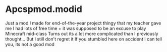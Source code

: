 # Apcspmod.modid

Just a mod I made for end-of-the-year project thingy that my teacher gave me
I had lots of free time + it was supposed to be an excuse to play Minecraft mid-class
Turns out its a lot more complicated than I previously thought...
But I still don't regret it
If you stumbled here on accident I can tell you, its not a good mod
